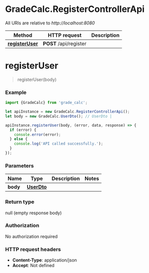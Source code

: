 # GradeCalc.RegisterControllerApi

All URIs are relative to *http://localhost:8080*

Method | HTTP request | Description
------------- | ------------- | -------------
[**registerUser**](RegisterControllerApi.md#registerUser) | **POST** /api/register | 

<a name="registerUser"></a>
# **registerUser**
> registerUser(body)



### Example
```javascript
import {GradeCalc} from 'grade_calc';

let apiInstance = new GradeCalc.RegisterControllerApi();
let body = new GradeCalc.UserDto(); // UserDto | 

apiInstance.registerUser(body, (error, data, response) => {
  if (error) {
    console.error(error);
  } else {
    console.log('API called successfully.');
  }
});
```

### Parameters

Name | Type | Description  | Notes
------------- | ------------- | ------------- | -------------
 **body** | [**UserDto**](UserDto.md)|  | 

### Return type

null (empty response body)

### Authorization

No authorization required

### HTTP request headers

 - **Content-Type**: application/json
 - **Accept**: Not defined

